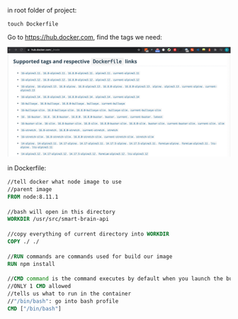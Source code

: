 in root folder of project:

```shell
touch Dockerfile
```

Go to https://hub.docker.com, find the tags we need:

<img src="Dockerfile.assets/Screen Shot 2021-08-29 at 7.52.54 PM.png" alt="Screen Shot 2021-08-29 at 7.52.54 PM" style="zoom:50%;" />

in Dockerfile:

```dockerfile
//tell docker what node image to use
//parent image
FROM node:8.11.1

//bash will open in this directory
WORKDIR /usr/src/smart-brain-api

//copy everything of current directory into WORKDIR
COPY ./ ./

//RUN commands are commands used for build our image
RUN npm install

//CMD command is the command executes by default when you launch the build
//ONLY 1 CMD allowed
//tells us what to run in the container
//"/bin/bash": go into bash profile
CMD ["/bin/bash"]
```

